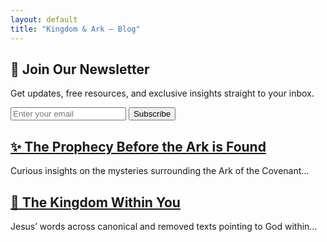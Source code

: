 ```yaml
---
layout: default
title: "Kingdom & Ark – Blog"
---
```


<section class="newsletter">
  <h2>📩 Join Our Newsletter</h2>
  <p>
    Get updates, free resources, and exclusive insights straight to your inbox.
  </p>

  <form
    action="https://example.us1.list-manage.com/subscribe/post"
    method="POST"
    target="_blank"
  >
    <input
      type="email"
      name="EMAIL"
      placeholder="Enter your email"
      required
    />
    <button type="submit">Subscribe</button>
  </form>
</section>

<section class="posts">
  <article>
    <h2>
      <a href="posts/post-template.html">✨ The Prophecy Before the Ark is Found</a>
    </h2>
    <p>Curious insights on the mysteries surrounding the Ark of the Covenant…</p>
  </article>

  <article>
    <h2><a href="posts/post-template.html">📜 The Kingdom Within You</a></h2>
    <p>Jesus’ words across canonical and removed texts pointing to God within…</p>
  </article>
</section>
